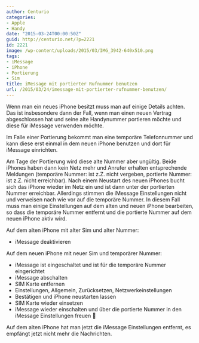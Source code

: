```yaml
---
author: Centurio
categories:
- Apple
- Handy
date: "2015-03-24T00:00:50Z"
guid: http://centurio.net/?p=2221
id: 2221
image: /wp-content/uploads/2015/03/IMG_3942-640x510.png
tags:
- iMessage
- iPhone
- Portierung
- Sim
title: iMessage mit portierter Rufnummer benutzen
url: /2015/03/24/imessage-mit-portierter-rufnummer-benutzen/
---
```

Wenn man ein neues iPhone besitzt muss man auf einige Details achten. Das ist insbesondere dann der Fall, wenn man einen neuen Vertrag abgeschlossen hat und seine alte Handynummer portieren möchte und diese für iMessage verwenden möchte.

Im Falle einer Portierung bekommt man eine temporäre Telefonnummer und kann diese erst einmal in dem neuen iPhone benutzen und dort für iMessage einrichten.

Am Tage der Portierung wird diese alte Nummer aber ungültig. Beide iPhones haben dann kein Netz mehr und Anrufer erhalten entsprechende Meldungen (temporäre Nummer: ist z.Z. nicht vergeben, portierte Nummer: ist z.Z. nicht erreichbar). Nach einem Neustart des neuen iPhones bucht sich das iPhone wieder im Netz ein und ist dann unter der portierten Nummer erreichbar. Allerdings stimmen die iMessage Einstellungen nicht und verweisen nach wie vor auf die temporäre Nummer. In diesem Fall muss man einige Einstellungen auf dem alten und neuen iPhone bearbeiten, so dass die temporäre Nummer entfernt und die portierte Nummer auf dem neuen iPhone aktiv wird.

Auf dem alten iPhone mit alter Sim und alter Nummer:

  * iMessage deaktivieren

Auf dem neuen iPhone mit neuer Sim und temporärer Nummer:

  * iMessage ist eingeschaltet und ist für die temporäre Nummer eingerichtet
  * iMessage abschalten
  * SIM Karte entfernen
  * Einstellungen, Allgemein, Zurücksetzen, Netzwerkeinstellungen
  * Bestätigen und iPhone neustarten lassen
  * SIM Karte wieder einsetzen
  * iMessage wieder einschalten und über die portierte Nummer in den iMessage Einstellungen freuen 🙂

Auf dem alten iPhone hat man jetzt die iMessage Einstellungen entfernt, es empfängt jetzt nicht mehr die Nachrichten.